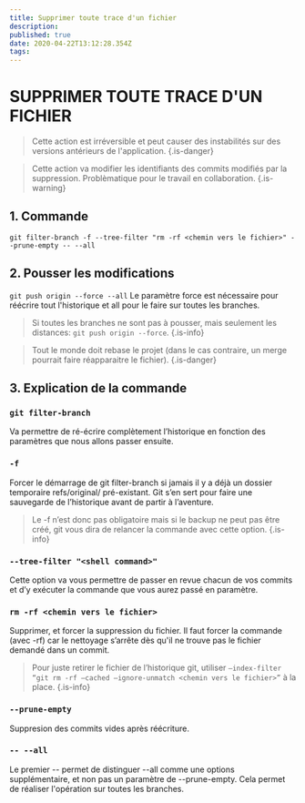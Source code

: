 ```yaml
---
title: Supprimer toute trace d'un fichier
description: 
published: true
date: 2020-04-22T13:12:28.354Z
tags: 
---
```


# SUPPRIMER TOUTE TRACE D'UN FICHIER

> Cette action est irréversible et peut causer des instabilités sur des versions antérieurs de l'application.
{.is-danger}

> Cette action va modifier les identifiants des commits modifiés par la suppression. Problèmatique pour le travail en collaboration.
{.is-warning}

## 1. Commande
`git filter-branch -f --tree-filter "rm -rf <chemin vers le fichier>" --prune-empty -- --all`

## 2. Pousser les modifications
`git push origin --force --all`
Le paramètre force est nécessaire pour réécrire tout l'historique et all pour le faire sur toutes les branches.

> Si toutes les branches ne sont pas à pousser, mais seulement les distances: `git push origin --force`.
{.is-info}

> Tout le monde doit rebase le projet (dans le cas contraire, un merge pourrait faire réapparaitre le fichier).
{.is-danger}


## 3. Explication de la commande

### `git filter-branch`
Va permettre de ré-écrire complètement l’historique en fonction des paramètres que nous allons passer ensuite.

### `-f`
Forcer le démarrage de git filter-branch si jamais il y a déjà un dossier temporaire refs/original/ pré-existant. Git s’en sert pour faire une sauvegarde de l’historique avant de partir à l’aventure.

> Le -f n’est donc pas obligatoire mais si le backup ne peut pas être créé, git vous dira de relancer la commande avec cette option.
{.is-info}


### `--tree-filter "<shell command>"`
Cette option va vous permettre de passer en revue chacun de vos commits et d’y exécuter la commande que vous aurez passé en paramètre.

### `rm -rf <chemin vers le fichier>` 
Supprimer, et forcer la suppression du fichier. Il faut forcer la commande (avec -rf) car le nettoyage s’arrête dès qu'il ne trouve pas le fichier demandé dans un commit.

> Pour juste retirer le fichier de l’historique git, utiliser `—index-filter “git rm -rf —cached —ignore-unmatch <chemin vers le fichier>”` à la place.
{.is-info}


### `--prune-empty`
Suppresion des commits vides après réécriture.

### `-- --all`
Le premier -- permet de distinguer --all comme une options supplémentaire, et non pas un paramètre de --prune-empty. Cela permet de réaliser l'opération sur toutes les branches.

